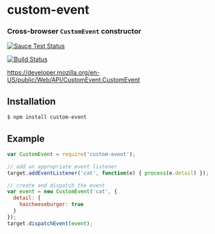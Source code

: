 custom-event
============
### Cross-browser `CustomEvent` constructor

[![Sauce Test Status](https://saucelabs.com/browser-matrix/custom-event.svg)](https://saucelabs.com/u/custom-event)

[![Build Status](https://travis-ci.org/webmodules/custom-event.svg?branch=master)](https://travis-ci.org/webmodules/custom-event)

https://developer.mozilla.org/en-US/public/Web/API/CustomEvent.CustomEvent


Installation
------------

``` bash
$ npm install custom-event
```


Example
-------

``` js
var CustomEvent = require('custom-event');

// add an appropriate event listener
target.addEventListener('cat', function(e) { process(e.detail) });

// create and dispatch the event
var event = new CustomEvent('cat', {
  detail: {
    hazcheeseburger: true
  }
});
target.dispatchEvent(event);
```
